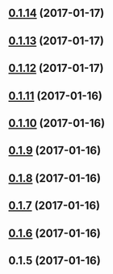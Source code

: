 <a name="0.1.14"></a>
## [0.1.14](https://github.com/johncapehart/progressive-config/compare/v0.1.12...v0.1.14) (2017-01-17)



<a name="0.1.13"></a>
## [0.1.13](https://github.com/johncapehart/progressive-config/compare/v0.1.12...v0.1.13) (2017-01-17)



<a name="0.1.12"></a>
## [0.1.12](https://github.com/johncapehart/progressive-config/compare/v0.1.11...v0.1.12) (2017-01-17)



<a name="0.1.11"></a>
## [0.1.11](https://github.com/johncapehart/progressive-config/compare/v0.1.10...v0.1.11) (2017-01-16)



<a name="0.1.10"></a>
## [0.1.10](https://github.com/johncapehart/progressive-config/compare/v0.1.9...v0.1.10) (2017-01-16)



<a name="0.1.9"></a>
## [0.1.9](https://github.com/johncapehart/progressive-config/compare/v0.1.7...v0.1.9) (2017-01-16)



<a name="0.1.8"></a>
## [0.1.8](https://github.com/johncapehart/progressive-config/compare/v0.1.7...v0.1.8) (2017-01-16)



<a name="0.1.7"></a>
## [0.1.7](https://github.com/johncapehart/progressive-config/compare/v0.1.6...v0.1.7) (2017-01-16)



<a name="0.1.6"></a>
## [0.1.6](https://github.com/johncapehart/progressive-config/compare/v0.1.5...v0.1.6) (2017-01-16)



<a name="0.1.5"></a>
## 0.1.5 (2017-01-16)



